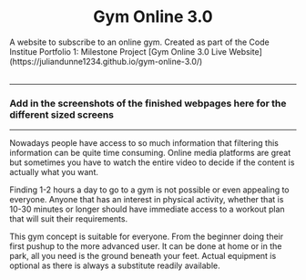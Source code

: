 <h1 align="center">Gym Online 3.0</h1>
A website to subscribe to an online gym. Created as part of the Code Institue Portfolio 1: Milestone Project 
[Gym Online 3.0 Live Website](https://juliandunne1234.github.io/gym-online-3.0/)<br><br>

***
### Add in the screenshots of the finished webpages here for the different sized screens
***

Nowadays people have access to so much information that filtering this information can be quite time consuming. Online media platforms are great but sometimes you have to watch the entire video to decide if the content is actually what you want.<br>

Finding 1-2 hours a day to go to a gym is not possible or even appealing to everyone. Anyone that has an interest in physical activity, whether that is 10-30 minutes or longer should have immediate access to a workout plan that will suit their requirements. <br>

This gym concept is suitable for everyone. From the beginner doing their first pushup to the more advanced user. It can be done at home or in the park, all you need is the ground beneath your feet. Actual equipment is optional as there is always a substitute readily available.<br>
